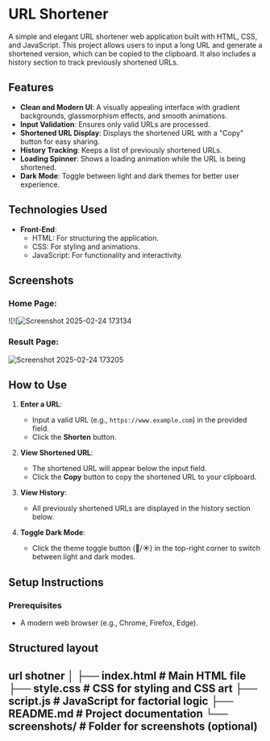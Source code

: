 # URL Shortener

A simple and elegant URL shortener web application built with HTML, CSS, and JavaScript. This project allows users to input a long URL and generate a shortened version, which can be copied to the clipboard. It also includes a history section to track previously shortened URLs.

## Features

- **Clean and Modern UI**: A visually appealing interface with gradient backgrounds, glassmorphism effects, and smooth animations.
- **Input Validation**: Ensures only valid URLs are processed.
- **Shortened URL Display**: Displays the shortened URL with a "Copy" button for easy sharing.
- **History Tracking**: Keeps a list of previously shortened URLs.
- **Loading Spinner**: Shows a loading animation while the URL is being shortened.
- **Dark Mode**: Toggle between light and dark themes for better user experience.

## Technologies Used

- **Front-End**:
  - HTML: For structuring the application.
  - CSS: For styling and animations.
  - JavaScript: For functionality and interactivity.
 
## Screenshots

### Home Page:
![![![Screenshot 2025-02-24 173134](https://github.com/user-attachments/assets/6492e202-d519-4caf-a7cb-97a422460227)


### Result Page:
![![Screenshot 2025-02-24 173205](https://github.com/user-attachments/assets/a66c84c2-8626-4e10-8b14-5197db8b0a52)
](https://raw.githubusercontent.com/your-username/url-shortener/main/result-page.png)


## How to Use

1. **Enter a URL**:
   - Input a valid URL (e.g., `https://www.example.com`) in the provided field.
   - Click the **Shorten** button.

2. **View Shortened URL**:
   - The shortened URL will appear below the input field.
   - Click the **Copy** button to copy the shortened URL to your clipboard.

3. **View History**:
   - All previously shortened URLs are displayed in the history section below.

4. **Toggle Dark Mode**:
   - Click the theme toggle button (🌙/☀️) in the top-right corner to switch between light and dark modes.

## Setup Instructions

### Prerequisites

- A modern web browser (e.g., Chrome, Firefox, Edge).

## Structured layout
url shotner 
│
├── index.html          # Main HTML file
├── style.css           # CSS for styling and CSS art
├── script.js           # JavaScript for factorial logic
├── README.md           # Project documentation
└── screenshots/        # Folder for screenshots (optional)
---

